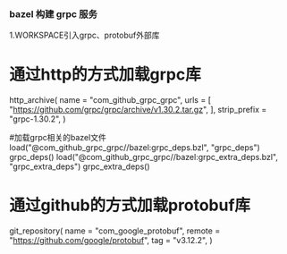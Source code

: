 ### bazel 构建 grpc 服务

1.WORKSPACE引入grpc、protobuf外部库

# 通过http的方式加载grpc库
http_archive(
    name = "com_github_grpc_grpc",
    urls = [
        "https://github.com/grpc/grpc/archive/v1.30.2.tar.gz",
    ],
    strip_prefix = "grpc-1.30.2",
)

#加载grpc相关的bazel文件
load("@com_github_grpc_grpc//bazel:grpc_deps.bzl", "grpc_deps")
grpc_deps()
load("@com_github_grpc_grpc//bazel:grpc_extra_deps.bzl", "grpc_extra_deps")
grpc_extra_deps()

# 通过github的方式加载protobuf库
git_repository(
    name = "com_google_protobuf",
    remote = "https://github.com/google/protobuf",
    tag = "v3.12.2",
)
